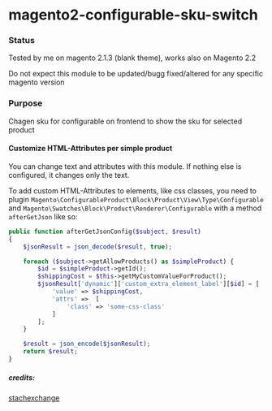 # magento2-configurable-sku-switch

### Status

Tested by me on magento 2.1.3 (blank theme), works also on Magento 2.2

Do not expect this module to be updated/bugg fixed/altered for any specific magento version

### Purpose
Chagen sku for configurable on frontend to show the sku for selected product

#### Customize HTML-Attributes per simple product

You can change text and attributes with this module.
If nothing else is configured, it changes only the text.

To add custom HTML-Attributes to elements, like css classes, you need to plugin 
`Magento\ConfigurableProduct\Block\Product\View\Type\Configurable` and `Magento\Swatches\Block\Product\Renderer\Configurable`
with a method `afterGetJson` like so:

```php
public function afterGetJsonConfig($subject, $result)
{
    $jsonResult = json_decode($result, true);

    foreach ($subject->getAllowProducts() as $simpleProduct) {
        $id = $simpleProduct->getId();
        $shippingCost = $this->getMyCustomValueForProduct();
        $jsonResult['dynamic']['custom_extra_element_label'][$id] = [
            'value' => $shippingCost,
            'attrs' =>  [
                'class' => 'some-css-class'
            ]
        ];
    }

    $result = json_encode($jsonResult);
    return $result;
}
```

##### *credits:*
[stachexchange](http://magento.stackexchange.com/questions/130128/magento-2-why-do-sku-not-change-dynamically-in-configurable-product-view-page/130148)

